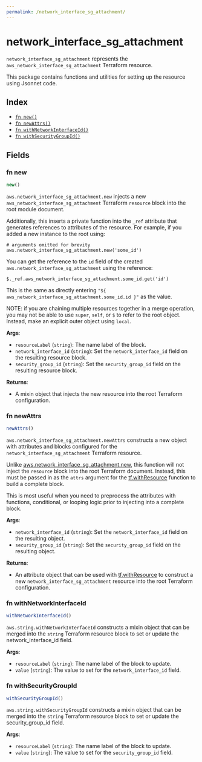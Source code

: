 ```yaml
---
permalink: /network_interface_sg_attachment/
---
```


# network_interface_sg_attachment

`network_interface_sg_attachment` represents the `aws_network_interface_sg_attachment` Terraform resource.



This package contains functions and utilities for setting up the resource using Jsonnet code.


## Index

* [`fn new()`](#fn-new)
* [`fn newAttrs()`](#fn-newattrs)
* [`fn withNetworkInterfaceId()`](#fn-withnetworkinterfaceid)
* [`fn withSecurityGroupId()`](#fn-withsecuritygroupid)

## Fields

### fn new

```ts
new()
```


`aws.network_interface_sg_attachment.new` injects a new `aws_network_interface_sg_attachment` Terraform `resource`
block into the root module document.

Additionally, this inserts a private function into the `_ref` attribute that generates references to attributes of the
resource. For example, if you added a new instance to the root using:

    # arguments omitted for brevity
    aws.network_interface_sg_attachment.new('some_id')

You can get the reference to the `id` field of the created `aws.network_interface_sg_attachment` using the reference:

    $._ref.aws_network_interface_sg_attachment.some_id.get('id')

This is the same as directly entering `"${ aws_network_interface_sg_attachment.some_id.id }"` as the value.

NOTE: if you are chaining multiple resources together in a merge operation, you may not be able to use `super`, `self`,
or `$` to refer to the root object. Instead, make an explicit outer object using `local`.

**Args**:
  - `resourceLabel` (`string`): The name label of the block.
  - `network_interface_id` (`string`): Set the `network_interface_id` field on the resulting resource block.
  - `security_group_id` (`string`): Set the `security_group_id` field on the resulting resource block.

**Returns**:
- A mixin object that injects the new resource into the root Terraform configuration.


### fn newAttrs

```ts
newAttrs()
```


`aws.network_interface_sg_attachment.newAttrs` constructs a new object with attributes and blocks configured for the `network_interface_sg_attachment`
Terraform resource.

Unlike [aws.network_interface_sg_attachment.new](#fn-new), this function will not inject the `resource`
block into the root Terraform document. Instead, this must be passed in as the `attrs` argument for the
[tf.withResource](https://github.com/tf-libsonnet/core/tree/main/docs#fn-withresource) function to build a complete block.

This is most useful when you need to preprocess the attributes with functions, conditional, or looping logic prior to
injecting into a complete block.

**Args**:
  - `network_interface_id` (`string`): Set the `network_interface_id` field on the resulting object.
  - `security_group_id` (`string`): Set the `security_group_id` field on the resulting object.

**Returns**:
  - An attribute object that can be used with [tf.withResource](https://github.com/tf-libsonnet/core/tree/main/docs#fn-withresource) to construct a new `network_interface_sg_attachment` resource into the root Terraform configuration.


### fn withNetworkInterfaceId

```ts
withNetworkInterfaceId()
```

`aws.string.withNetworkInterfaceId` constructs a mixin object that can be merged into the `string`
Terraform resource block to set or update the network_interface_id field.



**Args**:
  - `resourceLabel` (`string`): The name label of the block to update.
  - `value` (`string`): The value to set for the `network_interface_id` field.


### fn withSecurityGroupId

```ts
withSecurityGroupId()
```

`aws.string.withSecurityGroupId` constructs a mixin object that can be merged into the `string`
Terraform resource block to set or update the security_group_id field.



**Args**:
  - `resourceLabel` (`string`): The name label of the block to update.
  - `value` (`string`): The value to set for the `security_group_id` field.
